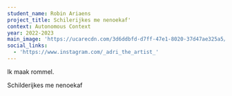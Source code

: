 ```yaml
---
student_name: Robin Ariaens
project_title: Schilerijkes me nenoekaf'
context: Autonomous Context
year: 2022-2023
main_image: 'https://ucarecdn.com/3d6ddbfd-d7ff-47e1-8020-37d47ae325a5/'
social_links:
  - 'https://www.instagram.com/_adri_the_artist_'
---
```

Ik maak rommel.

Schilderijkes me nenoekaf 